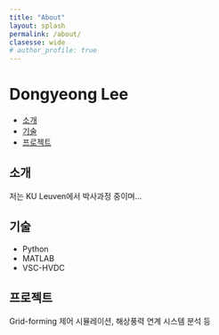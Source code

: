 ```yaml
---
title: "About"
layout: splash
permalink: /about/
clasesse: wide
# author_profile: true
---
```


# Dongyeong Lee


<nav class="about-nav">
  <ul>
    <li><a href="#intro">소개</a></li>
    <li><a href="#skills">기술</a></li>
    <li><a href="#projects">프로젝트</a></li>
  </ul>
</nav>

<div class="about-content">
  <section id="intro">
    <h2>소개</h2>
    <p>저는 KU Leuven에서 박사과정 중이며...</p>
  </section>

  <section id="skills">
    <h2>기술</h2>
    <ul>
      <li>Python</li>
      <li>MATLAB</li>
      <li>VSC-HVDC</li>
    </ul>
  </section>

  <section id="projects">
    <h2>프로젝트</h2>
    <p>Grid-forming 제어 시뮬레이션, 해상풍력 연계 시스템 분석 등</p>
  </section>
</div>